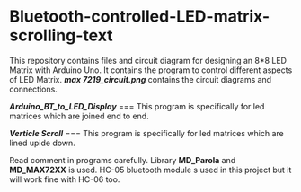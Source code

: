 # Bluetooth-controlled-LED-matrix-scrolling-text
This repository contains files and circuit diagram for designing an 8*8 LED Matrix with Arduino Uno. It contains the program to control different aspects of LED Matrix.
***max 7219_circuit.png*** contains the circuit diagrams and connections.

***Arduino_BT_to_LED_Display*** === This program is specifically for led matrices which are joined end to end.

***Verticle Scroll*** === This program is specifically for led matrices which are lined upide down.

Read comment in programs carefully.
Library **MD_Parola** and **MD_MAX72XX** is used.
HC-05 bluetooth module s used in this project but it will work fine with HC-06 too.
